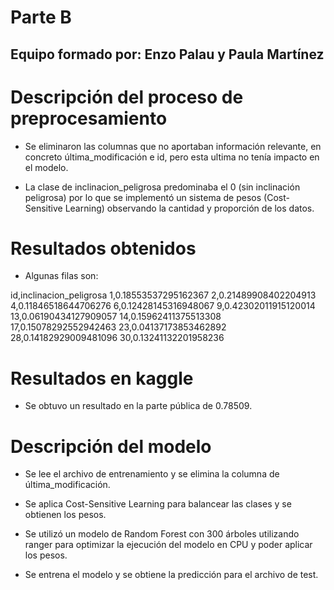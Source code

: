 
# Parte B

## Equipo formado por: Enzo Palau y Paula Martínez 

# Descripción del proceso de preprocesamiento

- Se eliminaron las columnas que no aportaban información relevante, en concreto última_modificación e id, pero esta ultima no tenía impacto en el modelo.

- La clase de inclinacion_peligrosa predominaba el 0 (sin inclinación peligrosa) por lo que se implementó un sistema de pesos (Cost-Sensitive Learning) observando la cantidad y proporción de los datos.

# Resultados obtenidos

- Algunas filas son:

id,inclinacion_peligrosa
1,0.18553537295162367
2,0.21489908402204913
4,0.11846518644706276
6,0.12428145316948067
9,0.42302011915120014
13,0.06190434127909057
14,0.15962411375513308
17,0.15078292552942463
23,0.04137173853462892
28,0.14182929009481096
30,0.13241132201958236


# Resultados en kaggle

- Se obtuvo un resultado en la parte pública de 0.78509.

# Descripción del modelo

- Se lee el archivo de entrenamiento y se elimina la columna de última_modificación.

- Se aplica Cost-Sensitive Learning para balancear las clases y se obtienen los pesos.

- Se utilizó un modelo de Random Forest con 300 árboles utilizando ranger para optimizar la ejecución del modelo en CPU y poder aplicar los pesos.

- Se entrena el modelo y se obtiene la predicción para el archivo de test.


